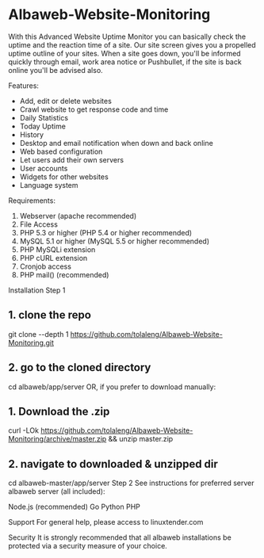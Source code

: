 # Albaweb-Website-Monitoring
With this Advanced Website Uptime Monitor you can basically check the uptime and the reaction time of a site.  Our site screen gives you a propelled uptime outline of your sites.  When a site goes down, you'll be informed quickly through email, work area notice or Pushbullet, if the site is back online you'll be advised also.

Features:
- Add, edit or delete websites
- Crawl website to get response code and time
- Daily Statistics
- Today Uptime
- History
- Desktop and email notification when down and back online
- Web based configuration
- Let users add their own servers
- User accounts
- Widgets for other websites
- Language system

Requirements:
1. Webserver (apache recommended)
2. File Access
3. PHP 5.3 or higher (PHP 5.4 or higher recommended)
4. MySQL 5.1 or higher (MySQL 5.5 or higher recommended)
5. PHP MySQLi extension
6. PHP cURL extension
7. Cronjob access
8. PHP mail() (recommended)

Installation
Step 1
## 1. clone the repo
git clone --depth 1 https://github.com/tolaleng/Albaweb-Website-Monitoring.git

## 2. go to the cloned directory
cd albaweb/app/server
OR, if you prefer to download manually:

## 1. Download the .zip
curl -LOk https://github.com/tolaleng/Albaweb-Website-Monitoring/archive/master.zip && unzip master.zip

## 2. navigate to downloaded & unzipped dir
cd albaweb-master/app/server
Step 2
See instructions for preferred server albaweb server (all included):

Node.js (recommended)
Go
Python
PHP

Support
For general help, please access to linuxtender.com

Security
It is strongly recommended that all albaweb installations be protected via a security measure of your choice.
